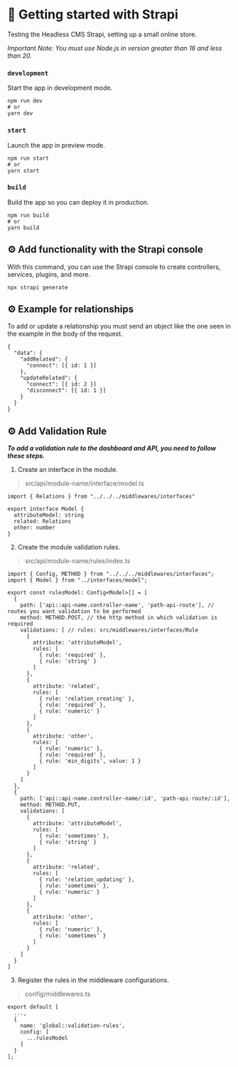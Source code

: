 # 🚀 Getting started with Strapi

Testing the Headless CMS Strapi, setting up a small online store.

*Important Note: _You must use Node.js in version greater than 16 and less than 20._*

### `development`

Start the app in development mode.

```
npm run dev
# or
yarn dev
```

### `start`

Launch the app in preview mode.

```
npm run start
# or
yarn start
```

### `build`

Build the app so you can deploy it in production.

```
npm run build
# or
yarn build
```

## ⚙️ Add functionality with the Strapi console

With this command, you can use the Strapi console to create controllers, services, plugins, and more.

```
npx strapi generate
```

## ⚙️ Example for relationships 

To add or update a relationship you must send an object like the one seen in the example in the body of the request.

```
{
  "data": {
    "addRelated": {
      "connect": [{ id: 1 }]
    },
    "updateRelated": {
      "connect": [{ id: 2 }]
      "disconnect": [{ id: 1 }]
    }
  }
}
```

## ⚙️ Add Validation Rule

___To add a validation rule to the dashboard and API, you need to follow these steps.___

1. Create an interface in the module.
  > src/api/module-name/interface/model.ts
```
import { Relations } from "../../../middlewares/interfaces"

export interface Model {
  attributeModel: string
  related: Relations
  other: number
}
```
2. Create the module validation rules.
  > src/api/module-name/rules/index.ts
```
import { Config, METHOD } from "../../../middlewares/interfaces";
import { Model } from "../interfaces/model";

export const rulesModel: Config<Model>[] = [
  {
    path: ['api::api-name.controller-name', 'path-api-route'], // routes you want validation to be performed
    method: METHOD.POST, // the http method in which validation is required
    validations: [ // rules: src/middlewares/interfaces/Rule
      {
        attribute: 'attributeModel',
        rules: [
          { rule: 'required' },
          { rule: 'string' }
        ]
      },
      {
        attribute: 'related',
        rules: [
          { rule: 'relation_creating' },
          { rule: 'required' },
          { rule: 'numeric' }
        ]
      },
      {
        attribute: 'other',
        rules: [
          { rule: 'numeric' },
          { rule: 'required' },
          { rule: 'min_digits', value: 1 }
        ]
      }
    ]
  },
  {
    path: ['api::api-name.controller-name/:id', 'path-api-route/:id'],
    method: METHOD.PUT,
    validations: [
      {
        attribute: 'attributeModel',
        rules: [
          { rule: 'sometimes' },
          { rule: 'string' }
        ]
      },
      {
        attribute: 'related',
        rules: [
          { rule: 'relation_updating' },
          { rule: 'sometimes' },
          { rule: 'numeric' }
        ]
      },
      {
        attribute: 'other',
        rules: [
          { rule: 'numeric' },
          { rule: 'sometimes' }
        ]
      }
    ]
  }
]
```
3. Register the rules in the middleware configurations.
  > config/middlewares.ts
```
export default [
  ...,
  {
    name: 'global::validation-rules',
    config: [
      ...rulesModel
    ]
  }
];
```
